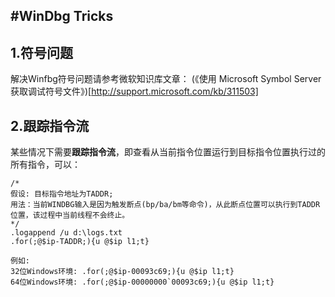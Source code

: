 #WinDbg Tricks
--------------------------------
## 1.符号问题
解决Winfbg符号问题请参考微软知识库文章：
(《使用 Microsoft Symbol Server 获取调试符号文件》)[http://support.microsoft.com/kb/311503]

## 2.跟踪指令流
某些情况下需要**跟踪指令流**，即查看从当前指令位置运行到目标指令位置执行过的所有指令，可以：
```
/*
假设: 目标指令地址为TADDR;
用法：当前WINDBG输入是因为触发断点(bp/ba/bm等命令)，从此断点位置可以执行到TADDR位置，该过程中当前线程不会终止。
*/
.logappend /u d:\logs.txt
.for(;@$ip-TADDR;){u @$ip l1;t} 

例如:
32位Windows环境: .for(;@$ip-00093c69;){u @$ip l1;t}  
64位Windows环境: .for(;@$ip-00000000`00093c69;){u @$ip l1;t}
```
